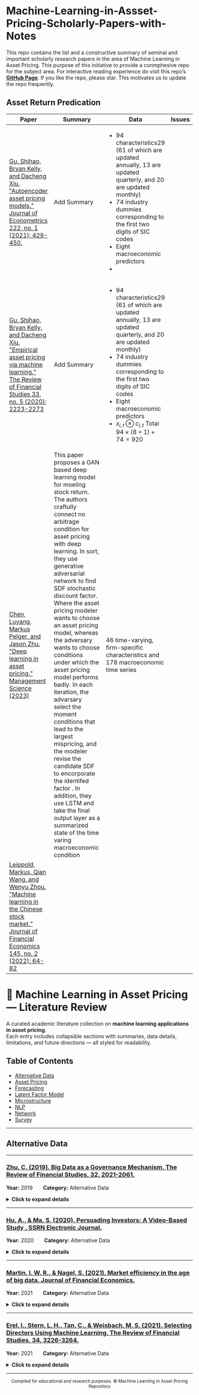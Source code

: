# Machine-Learning-in-Assset-Pricing-Scholarly-Papers-with-Notes
This repo contains the list and a constructive summary of seminal and important scholarly research papers in the area of Machine Learning in Asset Pricing. 
This purpose of this initiative to provide a conmphesive repo for the subject area. For interactive reading experience do visit this repo’s [**GitHub Page**](https://ajim63.github.io/Machine-Learning-in-Asset-Pricing-Papers/). If you like the repo, please star. This motivates us to update the repo frequently.



## Asset Return Predication

| **Paper**   | **Summary** | **Data**   | **Issues**     |
| ---     | ---     |  ---   |   ---      |
|[Gu, Shihao, Bryan Kelly, and Dacheng Xiu. "Autoencoder asset pricing models." Journal of Econometrics 222, no. 1 (2021): 429-450.](https://www.sciencedirect.com/science/article/pii/S0304407620301998) |Add Summary|  <ul><li> 94 characteristics29 (61 of which are updated annually, 13 are updated quarterly, and 20 are updated monthly) </li> <li> 74 industry dummies corresponding to the first two digits of SIC codes </li> <li> Eight macroeconomic predictors </li> <li> </ul> |
|[Gu, Shihao, Bryan Kelly, and Dacheng Xiu. "Empirical asset pricing via machine learning." The Review of Financial Studies 33, no. 5 (2020): 2223-2273](https://academic.oup.com/rfs/article/33/5/2223/5758276) |Add Summary|  <ul><li> 94 characteristics29 (61 of which are updated annually, 13 are updated quarterly, and 20 are updated monthly) </li> <li> 74 industry dummies corresponding to the first two digits of SIC codes </li> <li> Eight macroeconomic predictors </li> <li>  $x_{i,t} \otimes c_{i,t}$ Total $94×(8+1)+74=920$</ul> |
|   [Chen, Luyang, Markus Pelger, and Jason Zhu. "Deep learning in asset pricing." Management Science (2023)](https://pubsonline.informs.org/doi/full/10.1287/mnsc.2023.4695?casa_token=diOIUo7s9XcAAAAA%3Alo9f4mKnjbsQtbvR28zS6n9hipGDYRP_xTLSgvbe0s7tuFoJzEJU72wEjULvUTJOeu_weS_ymq5N)      |    This paper proposes a GAN based deep learning   model for moeling stock return. The authors craftully connect no arbitrage condition for asset pricing with deep learning. In sort, they use generative adversarial network to find SDF stochastic discount factor. Where the asset pricing modeler wants to choose an asset pricing model, whereas the adversary wants to choose conditions under which the asset pricing model performs badly. In each iteration, the advarsary select the moment conditions that lead to the largest mispricing, and the modeler revise the candidate SDF to encorporate the identifed factor . In addition, they use LSTM and take the final output layer as a summarized state of the time varing macroeconomic condition  |   46 time-varying, firm-specific characteristics and 178 macroeconomic time series     |            |
|[Leippold, Markus, Qian Wang, and Wenyu Zhou. "Machine learning in the Chinese stock market." Journal of Financial Economics 145, no. 2 (2022): 64-82](https://www.sciencedirect.com/science/article/pii/S0304405X21003743)  |         |        |            |


# 🧠 Machine Learning in Asset Pricing — Literature Review

A curated academic literature collection on **machine learning applications in asset pricing**.  
Each entry includes collapsible sections with summaries, data details, limitations, and future directions — all styled for readability.

## Table of Contents

- [Alternative Data](#alternative-data)
- [Asset Pricing](#asset-pricing)
- [Forecasting](#forecasting)
- [Latent Factor Model](#latent-factor-model)
- [Microstructure](#microstructure)
- [NLP](#nlp)
- [Network](#network)
- [Survey](#survey)

---




## Alternative Data


---

### [Zhu, C. (2019). Big Data as a Governance Mechanism. The Review of Financial Studies, 32, 2021-2061.](https://academic.oup.com/rfs/article/32/5/2021/5427775)
**Year:** 2019  **Category:** Alternative Data


<details>
  <summary><strong>Click to expand details</strong></summary>

  <br>

  <strong><span style="color:#1E88E5">🟦 Summary</span></strong>  
  Zhu studies whether access to alternative 'big data' affects price informativeness and corporate governance. Greater big-data availability is associated with more informative prices and disciplining effects on managerial actions.

  <br><br>

  <strong><span style="color:#43A047">🟩 Data Used</span></strong>  
  - Firm-level governance & performance measures; proxies for alternative data adoption; stock price informativeness metrics.

  <br><br>

  <strong><span style="color:#FB8C00">🟧 Challenges / Limitations</span></strong>  
  - Measuring firms’ access to alternative data relies on indirect proxies.
- Causal identification is difficult due to unobserved firm differences.
- Generalizability beyond large public firms is uncertain.

  <br><br>

  <strong><span style="color:#8E24AA">🟪 Future Research Directions</span></strong>  
  - Use direct adoption measures via procurement records.
- Apply difference-in-differences around adoption events.
- Study real decision impacts and privacy implications.

</details>



---

### [Hu, A., & Ma, S. (2020). Persuading Investors: A Video-Based Study . SSRN Electronic Journal.](https://www.nber.org/papers/w29048)
**Year:** 2020  **Category:** Alternative Data


<details>
  <summary><strong>Click to expand details</strong></summary>

  <br>

  <strong><span style="color:#1E88E5">🟦 Summary</span></strong>  
  Hu & Ma study how nonverbal and delivery-related features in pitch videos affect investor decisions, exploiting a large dataset of startup pitch videos (e.g., accelerator applications) merged with subsequent funding outcomes. They extract multimodal features from video — facial expressions, vocal tone, gestural dynamics — using computer-vision and audio-processing ML pipelines, and construct composite metrics of persuasiveness (warmth, passion, confidence). The authors then relate these quantified delivery features to investor actions (funding probability, amount) while controlling for textual content and firm fundamentals, isolating the incremental effect of presentation style. They find that positive delivery characteristics (enthusiasm, warmth) increase the likelihood of obtaining funding, but conditional on funding, those with excessive positivity may underperform later — suggesting a trade-off between persuasion and information quality. The paper carefully addresses selection concerns (which startups choose to publish videos) and shows robustness across different investor groups and pitch contexts. Methodologically, the work illustrates how modern ML tools for video/audio feature extraction can be rigorously combined with econometric designs to identify behavioral effects in financial settings. The authors also discuss privacy and ethical considerations around using video and biometric-like measures for economic decisions. The dataset and code usually accompany the working-paper release to facilitate replication.

  <br><br>

  <strong><span style="color:#43A047">🟩 Data Used</span></strong>  
  - Pitch videos from accelerators / crowdfunding platforms or VC pitch archives (raw video and audio).
- Firm-level meta-data (founder characteristics, business descriptions) and subsequent funding outcomes (dates, amounts).
- Preprocessing: face-tracking, voice-feature extraction (prosody), and natural-language transcripts (ASR) to separate delivery vs content.

  <br><br>

  <strong><span style="color:#FB8C00">🟧 Challenges / Limitations</span></strong>  
  - Sample selection: startups that record and share video pitches may differ systematically from those that don’t.
- Video/audio processing may be sensitive to recording quality, camera angle, and background noise, potentially biasing feature extraction.
- Ethical/privacy issues: inferring traits from video may raise consent and fairness concerns if used in hiring/financing decisions.
- Causal inference: while the paper controls for many observables, unobserved attributes correlated with both delivery style and success remain plausible.

  <br><br>

  <strong><span style="color:#8E24AA">🟪 Future Research Directions</span></strong>  
  - Field experiments randomizing video exposure or coaching to test causal effects of delivery on investment decisions.
- Cross-platform and cross-country tests to study cultural differences in delivery effectiveness.
- Combine video-derived measures with investor-level heterogeneity (e.g., experience, risk aversion) to personalize persuasion models.\

</details>



---

### [Martin, I. W. R., & Nagel, S. (2021). Market efficiency in the age of big data. Journal of Financial Economics.](https://www.sciencedirect.com/science/article/pii/S0304405X21004566)
**Year:** 2021  **Category:** Alternative Data


<details>
  <summary><strong>Click to expand details</strong></summary>

  <br>

  <strong><span style="color:#1E88E5">🟦 Summary</span></strong>  
  Martin & Nagel analyze how the availability of massive, granular data interacts with market efficiency, arguing that bigger data can both uncover previously hidden predictive signals and accelerate their arbitrage away, affecting the dynamic of inefficiencies. They combine theoretical modeling with empirical tests that leverage expanded datasets (textual data, high-frequency microstructure, alternative indicators) to examine whether and how markets incorporate information from large-scale sources. The authors document that while big data can improve ex-ante predictability for certain short horizons, practical frictions (transaction costs, capacity limits, and crowding) prevent instant exploitation, thereby leaving room for economically meaningful persistence. They also show that big-data-driven strategies can amplify volatility during stress periods if many agents react to the same signals simultaneously. Martin & Nagel stress the importance of distinguishing statistical predictability from economic arbitrageability and propose measures for testing efficiency in presence of high-dimensional signals. Policy and market-design implications are discussed, including data-access asymmetries and platform effects. Overall, the contribution is to bring a balanced analytical framework to assess the impact of big data on finance, combining normative concerns with empirical evidence.

  <br><br>

  <strong><span style="color:#43A047">🟩 Data Used</span></strong>  
  - Diverse large datasets: textual news corpora, high-frequency trade data, alternative data (satellite, transaction), and standard return series for empirical illustrations.
- Simulations and calibrated models to assess arbitrage dynamics.

  <br><br>

  <strong><span style="color:#FB8C00">🟧 Challenges / Limitations</span></strong>  
  - Empirical results can be sensitive to the particular big-data sources selected.
- Measuring “arbitrageability” in practice requires strong assumptions about agents’ strategies and capacity.
- Policy recommendations depend on regulatory and market-structure specifics.

  <br><br>

  <strong><span style="color:#8E24AA">🟪 Future Research Directions</span></strong>  
  - Empirical work quantifying data-access inequality and its implications for market fairness.
- Experiments on how coordinated use of common alternative-data signals affects volatility and liquidity.

</details>



---

### [Erel, I., Stern, L. H., Tan, C., & Weisbach, M. S. (2021). Selecting Directors Using Machine Learning. The Review of Financial Studies, 34, 3226-3264.](https://academic.oup.com/rfs/article-abstract/34/7/3226/6239715?redirectedFrom=fulltext)
**Year:** 2021  **Category:** Alternative Data


<details>
  <summary><strong>Click to expand details</strong></summary>

  <br>

  <strong><span style="color:#1E88E5">🟦 Summary</span></strong>  
  The authors apply machine-learning methods to predict director effectiveness and shareholder approval outcomes and compare algorithmic (ML-suggested) director slates with management’s choices. Their results suggest ML can identify director candidates more likely to gain shareholder approval and who would perform better on certain outcome measures, highlighting biases in current selection practices.

  <br><br>

  <strong><span style="color:#43A047">🟩 Data Used</span></strong>  
  - Director candidate characteristics (demographics, experience, networks), director election outcomes, firm performance and governance data, possibly board-level covariates

  <br><br>

  <strong><span style="color:#FB8C00">🟧 Challenges / Limitations</span></strong>  
  - Outcome labels (e.g., “good director”) are noisy and depend on the performance metrics chosen.
- ML predictions may reinforce existing biases if training labels or features reflect historical discrimination.
- Practical adoption interacts with legal/regulatory constraints and firms’ governance incentives.

  <br><br>

  <strong><span style="color:#8E24AA">🟪 Future Research Directions</span></strong>  
  - Fairness-aware ML for director selection (mitigate demographic or network-based bias).
- Field experiments or pilot deployments to evaluate ML-assisted director search in practice.
- Link predicted director characteristics to long-run corporate outcomes (beyond short-term approval)

</details>


---

<p align="center">
<sub>Compiled for educational and research purposes. © Machine Learning in Asset Pricing Repository</sub>
</p>
